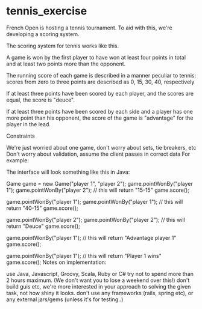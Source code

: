 tennis_exercise
===========

French Open is hosting a tennis tournament. To aid with this, we're developing a scoring system.

The scoring system for tennis works like this.

A game is won by the first player to have won at least four points in total and at least two points more than the opponent.

The running score of each game is described in a manner peculiar to tennis: scores from zero to three points are described as 0, 15, 30, 40, respectively

If at least three points have been scored by each player, and the scores are equal, the score is "deuce".

If at least three points have been scored by each side and a player has one more point than his opponent, the score of the game is "advantage" for the player in the lead.

Constraints

We're just worried about one game, don't worry about sets, tie breakers, etc
Don't worry about validation, assume the client passes in correct data
For example:

The interface will look something like this in Java:


  Game game = new Game("player 1", "player 2");
  game.pointWonBy("player 1");
  game.pointWonBy("player 2");
  // this will return "15-15"
  game.score();

  game.pointWonBy("player 1");
  game.pointWonBy("player 1");
  // this will return "40-15"
  game.score();

  game.pointWonBy("player 2");
  game.pointWonBy("player 2");
  // this will return "Deuce"
  game.score();

  game.pointWonBy("player 1");
  // this will return "Advantage player 1"
  game.score();

  game.pointWonBy("player 1");
  // this will return "Player 1 wins"
  game.score();
Notes on implementation:

use Java, Javascript, Groovy, Scala, Ruby or C#
try not to spend more than 2 hours maximum. (We don't want you to lose a weekend over this!)
don't build guis etc, we're more interested in your approach to solving the given task, not how shiny it looks.
don't use any frameworks (rails, spring etc), or any external jars/gems (unless it's for testing..)


